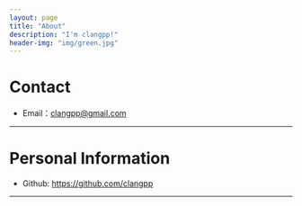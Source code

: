 ```yaml
---
layout: page
title: "About"
description: "I'm clangpp!"
header-img: "img/green.jpg"
---
```


# Contact
+ Email：clangpp@gmail.com

***

# Personal Information
+ Github: <https://github.com/clangpp>

***
